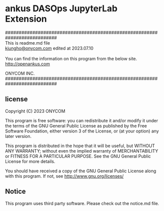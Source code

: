 # ankus DASOps JupyterLab Extension

########################################################################### <br>
This is readme.md file <br>
kjungho@onycom.com edited at 2023.07.10 <br>
<br>
You can find the information on this program from the below site. <br>
http://openankus.com <br>

ONYCOM INC. <br>
###########################################################################

## license
Copyright (C) 2023 ONYCOM<name of author>

This program is free software: you can redistribute it and/or modify
it under the terms of the GNU General Public License as published by
the Free Software Foundation, either version 3 of the License, or
(at your option) any later version.

This program is distributed in the hope that it will be useful,
but WITHOUT ANY WARRANTY; without even the implied warranty of
MERCHANTABILITY or FITNESS FOR A PARTICULAR PURPOSE. See the
GNU General Public License for more details.

You should have received a copy of the GNU General Public License
along with this program. If not, see <http://www.gnu.org/licenses/>



## Notice

This program uses third party software.
Please check out the notice.md file.
